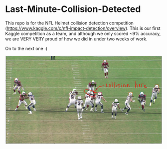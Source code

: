 # Last-Minute-Collision-Detected

This repo is for the NFL Helmet collision detection competition (https://www.kaggle.com/c/nfl-impact-detection/overview). This is our first Kaggle competition as a team, and although we only scored ~9% accuracy, we are VERY VERY proud of how we did in under two weeks of work. 

On to the next one :)

![alt text](https://github.com/Last-Minute-Submitters/Last-Minute-Collision-Detected/blob/main/collision%20detected.PNG)
